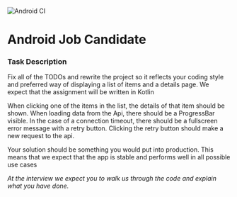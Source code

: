 ![Android CI](https://github.com/therealandroid/AndroidJobCandidate/workflows/Android%20CI/badge.svg)


# Android Job Candidate

### Task Description

Fix all of the TODOs and rewrite the project so it reflects your coding style and preferred way of displaying a list of items and a details page.
We expect that the assignment will be written in Kotlin

When clicking one of the items in the list, the details of that item should be shown.
When loading data from the Api, there should be a ProgressBar visible.
In the case of a connection timeout, there should be a fullscreen error message with a retry button.
Clicking the retry button should make a new request to the api.

Your solution should be something you would put into production.
This means that we expect that the app is stable and performs well in all possible use cases

*At the interview we expect you to walk us through the code and explain what you have done.*



